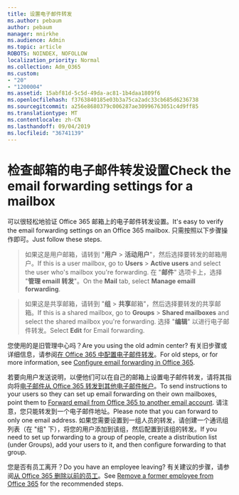 ```yaml
---
title: 设置电子邮件转发
ms.author: pebaum
author: pebaum
manager: mnirkhe
ms.audience: Admin
ms.topic: article
ROBOTS: NOINDEX, NOFOLLOW
localization_priority: Normal
ms.collection: Adm_O365
ms.custom:
- "20"
- "1200004"
ms.assetid: 15abf81d-5c5d-49da-ac81-1b4daa1809f6
ms.openlocfilehash: f3763840185e03b3a75ca2adc33cb685d6236738
ms.sourcegitcommit: a256e8680379c006287ae30996763051c4d9ff85
ms.translationtype: MT
ms.contentlocale: zh-CN
ms.lasthandoff: 09/04/2019
ms.locfileid: "36741139"
---
```

# <a name="check-the-email-forwarding-settings-for-a-mailbox"></a><span data-ttu-id="ab9ca-102">检查邮箱的电子邮件转发设置</span><span class="sxs-lookup"><span data-stu-id="ab9ca-102">Check the email forwarding settings for a mailbox</span></span>

<span data-ttu-id="ab9ca-103">可以很轻松地验证 Office 365 邮箱上的电子邮件转发设置。</span><span class="sxs-lookup"><span data-stu-id="ab9ca-103">It's easy to verify the email forwarding settings on an Office 365 mailbox.</span></span> <span data-ttu-id="ab9ca-104">只需按照以下步骤操作即可。</span><span class="sxs-lookup"><span data-stu-id="ab9ca-104">Just follow these steps.</span></span>
  
> <span data-ttu-id="ab9ca-105">如果这是用户邮箱，请转到 "**用户** \> **活动用户**"，然后选择要转发的邮箱用户。</span><span class="sxs-lookup"><span data-stu-id="ab9ca-105">If this is a user mailbox, go to **Users** \> **Active users** and select the user who's mailbox you're forwarding.</span></span> <span data-ttu-id="ab9ca-106">在 "**邮件**" 选项卡上，选择 "**管理 emaill 转发**"。</span><span class="sxs-lookup"><span data-stu-id="ab9ca-106">On the **Mail** tab, select **Manage emaill forwarding**.</span></span>
    
> <span data-ttu-id="ab9ca-107">如果这是共享邮箱，请转到 "**组** \> **共享**邮箱"，然后选择要转发的共享邮箱。</span><span class="sxs-lookup"><span data-stu-id="ab9ca-107">If this is a shared mailbox, go to **Groups** \> **Shared mailboxes** and select the shared mailbox you're forwarding.</span></span> <span data-ttu-id="ab9ca-108">选择 "**编辑**" 以进行电子邮件转发。</span><span class="sxs-lookup"><span data-stu-id="ab9ca-108">Select **Edit** for Email forwarding.</span></span>

<span data-ttu-id="ab9ca-109">您使用的是旧管理中心吗？</span><span class="sxs-lookup"><span data-stu-id="ab9ca-109">Are you using the old admin center?</span></span> <span data-ttu-id="ab9ca-110">有关旧步骤或详细信息，请参阅[在 Office 365 中配置电子邮件转发](https://docs.microsoft.com/office365/admin/email/configure-email-forwarding)。</span><span class="sxs-lookup"><span data-stu-id="ab9ca-110">For old steps, or for more information, see [Configure email forwarding in Office 365](https://docs.microsoft.com/office365/admin/email/configure-email-forwarding).</span></span>
  
<span data-ttu-id="ab9ca-111">若要向用户发送说明，以便他们可以在自己的邮箱上设置电子邮件转发，请将其指向将[电子邮件从 Office 365 转发到其他电子邮件帐户](https://support.office.com/article/Forward-email-from-Office-365-to-another-email-account-1ed4ee1e-74f8-4f53-a174-86b748ff6a0e)。</span><span class="sxs-lookup"><span data-stu-id="ab9ca-111">To send instructions to your users so they can set up email forwarding on their own mailboxes, point them to [Forward email from Office 365 to another email account](https://support.office.com/article/Forward-email-from-Office-365-to-another-email-account-1ed4ee1e-74f8-4f53-a174-86b748ff6a0e).</span></span> <span data-ttu-id="ab9ca-112">请注意，您只能转发到一个电子邮件地址。</span><span class="sxs-lookup"><span data-stu-id="ab9ca-112">Please note that you can forward to only one email address.</span></span> <span data-ttu-id="ab9ca-113">如果您需要设置到一组人员的转发，请创建一个通讯组列表（在 "组" 下），将您的用户添加到该组，然后配置到该组的转发。</span><span class="sxs-lookup"><span data-stu-id="ab9ca-113">If you need to set up forwarding to a group of people, create a distribution list (under Groups), add your users to it, and then configure forwarding to that group.</span></span>
  
<span data-ttu-id="ab9ca-114">您是否有员工离开？</span><span class="sxs-lookup"><span data-stu-id="ab9ca-114">Do you have an employee leaving?</span></span> <span data-ttu-id="ab9ca-115">有关建议的步骤，请参阅[从 Office 365 删除以前的员工](https://docs.microsoft.com/office365/admin/add-users/remove-former-employee)。</span><span class="sxs-lookup"><span data-stu-id="ab9ca-115">See [Remove a former employee from Office 365](https://docs.microsoft.com/office365/admin/add-users/remove-former-employee) for the recommended steps.</span></span>
  
